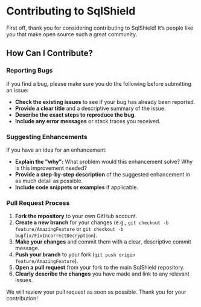 # Contributing to SqlShield

First off, thank you for considering contributing to SqlShield! It’s people like you that make open source such a great community.

## How Can I Contribute?

### Reporting Bugs

If you find a bug, please make sure you do the following before submitting an issue:
* **Check the existing issues** to see if your bug has already been reported.
* **Provide a clear title** and a descriptive summary of the issue.
* **Describe the exact steps to reproduce the bug.**
* **Include any error messages** or stack traces you received.

### Suggesting Enhancements

If you have an idea for an enhancement:
* **Explain the "why":** What problem would this enhancement solve? Why is this improvement needed?
* **Provide a step-by-step description** of the suggested enhancement in as much detail as possible.
* **Include code snippets or examples** if applicable.

### Pull Request Process

1.  **Fork the repository** to your own GitHub account.
2.  **Create a new branch** for your changes (e.g., `git checkout -b feature/AmazingFeature` or `git checkout -b bugfix/FixIncorrectDecryption`).
3.  **Make your changes** and commit them with a clear, descriptive commit message.
4.  **Push your branch** to your fork (`git push origin feature/AmazingFeature`).
5.  **Open a pull request** from your fork to the main SqlShield repository.
6.  **Clearly describe the changes** you have made and link to any relevant issues.

We will review your pull request as soon as possible. Thank you for your contribution!
